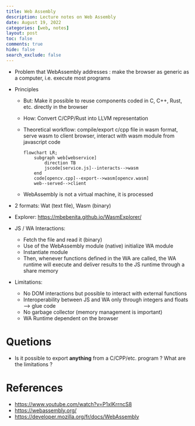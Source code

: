 ```yaml
---
title: Web Assembly
description: Lecture notes on Web Assembly
date: August 19, 2022
categories: [web, notes]
layout: post
toc: false
comments: true
hide: false
search_exclude: false
---
```


- Problem that WebAssembly addresses : make the browser as generic as a computer, i.e. execute most programs
- Principles

  - But: Make it possible to reuse components coded in C, C++, Rust, etc. directly in the browser
  - How: Convert C/CPP/Rust into LLVM representation
  - Theoretical workflow: compile/export c/cpp file in wasm format, serve wasm to client browser, interact with wasm module from javascript code

    ```mermaid
    flowchart LR;
        subgraph web[webservice]
            direction TB
            jscode[service.js]--interacts-->wasm
        end
        code[opencv.cpp]--export-->wasm[opencv.wasm]
        web--served-->client

    ```

  - WebAssembly is not a virtual machine, it is processed

- 2 formats: Wat (text file), Wasm (binary)
- Explorer: https://mbebenita.github.io/WasmExplorer/
- JS / WA Interactions:
  - Fetch the file and read it (binary)
  - Use of the WebAssembly module (native) initialize WA module
  - Instantiate module
  - Then, whenever functions defined in the WA are called, the WA runtime will execute and deliver results to the JS runtime through a share memory
- Limitations:
  - No DOM interactions but possible to interact with external functions
  - Interoperability between JS and WA only through integers and floats --> glue code
  - No garbage collector (memory management is important)
  - WA Runtime dependent on the browser

# Quetions

- Is it possible to export **anything** from a C/CPP/etc. program ? What are the limitations ?

# References

- https://www.youtube.com/watch?v=P1xIKrrncS8
- https://webassembly.org/
- https://developer.mozilla.org/fr/docs/WebAssembly
